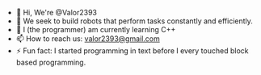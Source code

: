 - 👋 Hi, We're @Valor2393
- 👀 We seek to build robots that perform tasks constantly and efficiently.
- 🌱 I (the programmer) am currently learning C++
- 📫 How to reach us: valor2393@gmail.com
- ⚡ Fun fact: I started programming in text before I every touched block based programming.

<!---
Valor2393/Valor2393 is a ✨ special ✨ repository because its `README.md` (this file) appears on your GitHub profile.
You can click the Preview link to take a look at your changes.
--->
